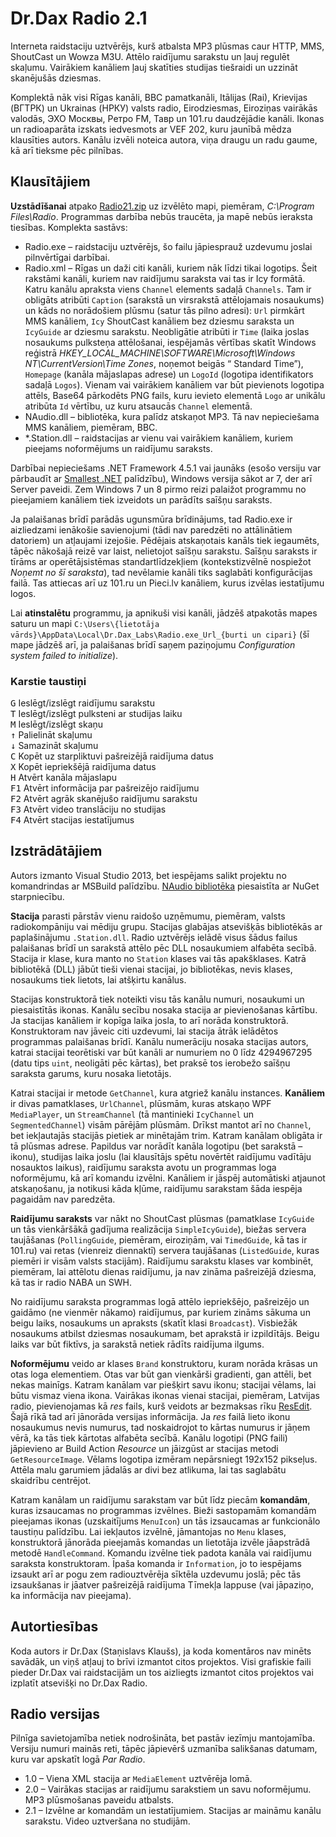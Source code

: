 ﻿# Dr.Dax Radio 2.1
Interneta raidstaciju uztvērējs, kurš atbalsta MP3 plūsmas caur HTTP, MMS, ShoutCast un Wowza M3U. Attēlo raidījumu sarakstu un ļauj regulēt skaļumu. Vairākiem kanāliem ļauj skatīties studijas tiešraidi un uzzināt skanējušās dziesmas.

Komplektā nāk visi Rīgas kanāli, BBC pamatkanāli, Itālijas (Rai), Krievijas (ВГТРК) un Ukrainas (НРКУ) valsts radio, Eirodziesmas, Eiroziņas vairākās valodās, ЭХО Москвы, Ретро FM, Тавр un 101.ru daudzējādie kanāli.
Ikonas un radioaparāta izskats iedvesmots ar VEF 202, kuru jaunībā mēdza klausīties autors. Kanālu izvēli noteica autora, viņa draugu un radu gaume, kā arī tieksme pēc pilnības.

## Klausītājiem
**Uzstādīšanai** atpako [Radio21.zip](https://dl.dropbox.com/s/8b118kx438hgedf/Radio21.zip) uz izvēlēto mapi, piemēram, _C:\Program Files\Radio_. Programmas darbība nebūs traucēta, ja mapē nebūs ieraksta tiesības. Komplekta sastāvs:

* Radio.exe – raidstaciju uztvērējs, šo failu jāpiesprauž uzdevumu joslai pilnvērtīgai darbībai.
* Radio.xml – Rīgas un daži citi kanāli, kuriem nāk līdzi tikai logotips. Šeit rakstāmi kanāli, kuriem nav raidījumu saraksta vai tas ir Icy formātā.
	Katru kanālu apraksta viens `Channel` elements sadaļā `Channels`. Tam ir obligāts atribūti `Caption` (sarakstā un virsrakstā attēlojamais nosaukums) un kāds no norādošiem plūsmu (satur tās pilno adresi): `Url` pirmkārt MMS kanāliem, `Icy` ShoutCast kanāliem bez dziesmu saraksta un `IcyGuide` ar dziesmu sarakstu.
 	Neobligātie atribūti ir `Time` (laika joslas nosaukums pulksteņa attēlošanai, iespējamās vērtības skatīt Windows reģistrā _HKEY_LOCAL_MACHINE\SOFTWARE\Microsoft\Windows NT\CurrentVersion\Time Zones_, noņemot beigās “ Standard Time”), `Homepage` (kanāla mājaslapas adrese) un `LogoId` (logotipa identifikators sadaļā `Logos`).
	Vienam vai vairākiem kanāliem var būt pievienots logotipa attēls, Base64 pārkodēts PNG fails, kuru ievieto elementā `Logo` ar unikālu atribūta `Id` vērtību, uz kuru atsaucās `Channel` elementā.
* NAudio.dll – bibliotēka, kura palīdz atskaņot MP3. Tā nav nepieciešama MMS kanāliem, piemēram, BBC.
* *.Station.dll – raidstacijas ar vienu vai vairākiem kanāliem, kuriem pieejams noformējums un raidījumu saraksts.

Darbībai nepieciešams .NET Framework 4.5.1 vai jaunāks (esošo versiju var pārbaudīt ar [Smallest .NET](http://smallestdotnet.com/) palīdzību), Windows versija sākot ar 7, der arī Server paveidi.
Zem Windows 7 un 8 pirmo reizi palaižot programmu no pieejamiem kanāliem tiek izveidots un parādīts saīšņu saraksts.

Ja palaišanas brīdī parādās ugunsmūra brīdinājums, tad Radio.exe ir aizliedzami ienākošie savienojumi (tādi nav paredzēti no attālinātiem datoriem) un atļaujami izejošie.
Pēdējais atskaņotais kanāls tiek iegaumēts, tāpēc nākošajā reizē var laist, nelietojot saīšņu sarakstu.
Saīšņu saraksts ir tīrāms ar operētājsistēmas standartlīdzekļiem (kontekstizvēlnē nospiežot _Noņemt no šī saraksta_), tad nevēlamie kanāli tiks saglabāti konfigurācijas failā. Tas attiecas arī uz 101.ru un Pieci.lv kanāliem, kurus izvēlas iestatījumu logos.

Lai **atinstalētu** programmu, ja apnikuši visi kanāli, jādzēš atpakotās mapes saturu un mapi `C:\Users\{lietotāja vārds}\AppData\Local\Dr.Dax_Labs\Radio.exe_Url_{burti un cipari}` (šī mape jādzēš arī, ja palaišanas brīdī saņem paziņojumu _Configuration system failed to initialize_).

### Karstie taustiņi
<kbd>G</kbd> Ieslēgt/izslēgt raidījumu sarakstu<br/>
<kbd>T</kbd> Ieslēgt/izslēgt pulksteni ar studijas laiku<br/>
<kbd>M</kbd> Ieslēgt/izslēgt skaņu<br/>
<kbd>↑</kbd> Palielināt skaļumu<br/>
<kbd>↓</kbd> Samazināt skaļumu<br/>
<kbd>C</kbd> Kopēt uz starpliktuvi pašreizējā raidījuma datus<br/>
<kbd>X</kbd> Kopēt iepriekšējā raidījuma datus<br/>
<kbd>H</kbd> Atvērt kanāla mājaslapu<br/>
<kbd>F1</kbd> Atvērt informācija par pašreizējo raidījumu<br/>
<kbd>F2</kbd> Atvērt agrāk skanējušo raidījumu sarakstu<br/>
<kbd>F3</kbd> Atvērt video translāciju no studijas<br/>
<kbd>F4</kbd> Atvērt stacijas iestatījumus

## Izstrādātājiem
Autors izmanto Visual Studio 2013, bet iespējams salikt projektu no komandrindas ar MSBuild palīdzību. [NAudio bibliotēka](http://naudio.codeplex.com/) piesaistīta ar NuGet starpniecību.

**Stacija** parasti pārstāv vienu raidošo uzņēmumu, piemēram, valsts radiokompāniju vai mēdiju grupu. Stacijas glabājas atsevišķās bibliotēkās ar paplašinājumu `.Station.dll`. Radio uztvērējs ielādē visus šādus failus palaišanas brīdī un sarakstā attēlo pēc DLL nosaukumiem alfabēta secībā.
Stacija ir klase, kura manto no `Station` klases vai tās apakšklases. Katrā bibliotēkā (DLL) jābūt tieši vienai stacijai, jo bibliotēkas, nevis klases, nosaukums tiek lietots, lai atšķirtu kanālus.

Stacijas konstruktorā tiek noteikti visu tās kanālu numuri, nosaukumi un piesaistītās ikonas. Kanālu secību nosaka stacija ar pievienošanas kārtību. Ja stacijas kanāliem ir kopīga laika josla, to arī norāda konstruktorā. Konstruktoram nav jāveic citi uzdevumi, lai stacija ātrāk ielādētos programmas palaišanas brīdī.
Kanālu numerāciju nosaka stacijas autors, katrai stacijai teorētiski var būt kanāli ar numuriem no 0 līdz 4294967295 (datu tips `uint`, neoligāti pēc kārtas), bet praksē tos ierobežo saīšņu saraksta garums, kuru nosaka lietotājs.

Katrai stacijai ir metode `GetChannel`, kura atgriež kanālu instances. **Kanāliem** ir divas pamatklases, `UrlChannel`, plūsmām, kuras atskaņo WPF `MediaPlayer`, un `StreamChannel` (tā mantinieki `IcyChannel` un `SegmentedChannel`) visām pārējām plūsmām. Drīkst mantot arī no `Channel`, bet iekļautajās stacijās pietiek ar minētajām trim.
Katram kanālam obligāta ir tā plūsmas adrese. Papildus var norādīt kanāla logotipu (bet sarakstā – ikonu), studijas laika joslu (lai klausītājs spētu novērtēt raidījumu vadītāju nosauktos laikus), raidījumu saraksta avotu un programmas loga noformējumu, kā arī komandu izvēlni.
Kanāliem ir jāspēj automātiski atjaunot atskaņošanu, ja notikusi kāda kļūme, raidījumu sarakstam šāda iespēja pagaidām nav paredzēta.

**Raidījumu saraksts** var nākt no ShoutCast plūsmas (pamatklase `IcyGuide` un tās vienkāršākā gadījuma realizācija `SimpleIcyGuide`), biežas servera taujāšanas (`PollingGuide`, piemēram, eiroziņām, vai `TimedGuide`, kā tas ir 101.ru) vai retas (vienreiz diennaktī) servera taujāšanas (`ListedGuide`, kuras piemēri ir visām valsts stacijām).
Raidījumu sarakstu klases var kombinēt, piemēram, lai attēlotu dienas raidījumu, ja nav zināma pašreizējā dziesma, kā tas ir radio NABA un SWH.

No raidījumu saraksta programmas logā attēlo iepriekšējo, pašreizējo un gaidāmo (ne vienmēr nākamo) raidījumus, par kuriem zināms sākuma un beigu laiks, nosaukums un apraksts (skatīt klasi `Broadcast`). Visbiežāk nosaukums atbilst dziesmas nosaukumam, bet aprakstā ir izpildītājs. Beigu laiks var būt fiktīvs, ja sarakstā netiek rādīts raidījuma ilgums.

**Noformējumu** veido ar klases `Brand` konstruktoru, kuram norāda krāsas un otas loga elementiem. Otas var būt gan vienkārši gradienti, gan attēli, bet nekas mainīgs. Katram kanālam var piešķirt savu ikonu; stacijai vēlams, lai būtu vismaz viena ikona. Vairākas ikonas vienai stacijai, piemēram, Latvijas radio, pievienojamas kā *res* fails, kurš veidots ar bezmaksas rīku [ResEdit](http://www.resedit.net/). Šajā rīkā tad arī jānorāda versijas informācija. Ja *res* failā lieto ikonu nosaukumus nevis numurus, tad noskaidrojot to kārtas numurus ir jāņem vērā, ka tās tiek kārtotas alfabēta secībā.
Kanālu logotipi (PNG faili) jāpievieno ar Build Action _Resource_ un jāizgūst ar stacijas metodi `GetResourceImage`. Vēlams logotipa izmēram nepārsniegt 192x152 pikseļus. Attēla malu garumiem jādalās ar divi bez atlikuma, lai tas saglabātu skaidrību centrējot.

Katram kanālam un raidījumu sarakstam var būt līdz piecām **komandām**, kuras izsaucamas no programmas izvēlnes. Bieži sastopamām komandām pieejamas ikonas (uzskaitījums `MenuIcon`) un tās izsaucamas ar funkcionālo taustiņu palīdzību. Lai iekļautos izvēlnē, jāmantojas no `Menu` klases, konstruktorā jānorāda pieejamās komandas un lietotāja izvēle jāapstrādā metodē `HandleCommand`. Komandu izvēlne tiek padota kanāla vai raidījumu saraksta konstruktoram.
Īpaša komanda ir `Information`, jo to iespējams izsaukt arī ar pogu zem radiouztvērēja sīktēla uzdevumu joslā; pēc tās izsaukšanas ir jāatver pašreizējā raidījuma Tīmekļa lappuse (vai jāpaziņo, ka informācija nav pieejama).

## Autortiesības
Koda autors ir Dr.Dax (Staņislavs Klaušs), ja koda komentāros nav minēts savādāk, un viņš atļauj to brīvi izmantot citos projektos. Visi grafiskie faili pieder Dr.Dax vai raidstacijām un tos aizliegts izmantot citos projektos vai izplatīt atsevišķi no Dr.Dax Radio.

## Radio versijas
Pilnīga savietojamība netiek nodrošināta, bet pastāv iezīmju mantojamība. Versiju numuri mainās reti, tāpēc jāpievērš uzmanība salikšanas datumam, kuru var apskatīt logā _Par Radio_.

* 1.0 – Viena XML stacija ar `MediaElement` uztvērēja lomā.
* 2.0 – Vairākas stacijas ar raidījumu sarakstiem un savu noformējumu. MP3 plūsmošanas paveidu atbalsts.
* 2.1 – Izvēlne ar komandām un iestatījumiem. Stacijas ar maināmu kanālu sarakstu. Video uztveršana no studijām.
